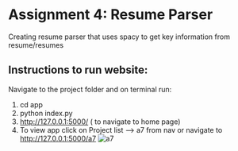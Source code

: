 # Assignment 4:  Resume Parser

Creating resume parser that uses spacy to get key information from resume/resumes

## Instructions to run website:
Navigate to the project folder and on terminal run: 
1. cd app
2. python index.py
3. http://127.0.0.1:5000/ ( to navigate to home page)
4. To view app click on Project list --> a7 from nav or navigate to http://127.0.0.1:5000/a7
![a7](https://github.com/Rakshya8/NLP_Assignments/assets/45217500/22cee159-c53a-40f4-8999-404ec3d3d9f3)

